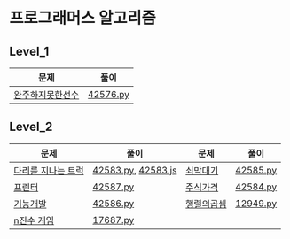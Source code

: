 # 프로그래머스 알고리즘

## Level_1

| 문제                                                         | 풀이                   |
| ------------------------------------------------------------ | ---------------------- |
| [완주하지못한선수](https://programmers.co.kr/learn/courses/30/lessons/42576?language=javascript) | [42576.py](./42576.py) |




## Level_2

| 문제                                                         | 풀이                                                         | 문제                                                         | 풀이                          |
| ------------------------------------------------------------ | ------------------------------------------------------------ | ------------------------------------------------------------ | ----------------------------- |
| [다리를 지나는 트럭](https://programmers.co.kr/learn/courses/30/lessons/42583) | [42583.py](./level2/42583.py), [42583.js](./level2/42583.js) | [쇠막대기](https://programmers.co.kr/learn/courses/30/lessons/42585) | [42585.py](./level2/42585.py) |
| [프린터](https://programmers.co.kr/learn/courses/30/lessons/42587) | [42587.py](./level2/42587.py)                                | [주식가격](https://programmers.co.kr/learn/courses/30/lessons/42584) | [42584.py](./level2/42584.py) |
| [기능개발](https://programmers.co.kr/learn/courses/30/lessons/42586) | [42586.py](./level2/42586.py)                                | [행렬의곱셈](https://programmers.co.kr/learn/courses/30/lessons/12949) | [12949.py](./level2/12949.py) |
| [n진수 게임](https://programmers.co.kr/learn/courses/30/lessons/17687) | [17687.py](./level2/17687.py)                                |                                                              |                               |



